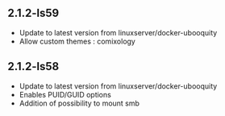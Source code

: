  
## 2.1.2-ls59
- Update to latest version from linuxserver/docker-ubooquity
- Allow custom themes : comixology 
 
## 2.1.2-ls58
- Update to latest version from linuxserver/docker-ubooquity
- Enables PUID/GUID options
- Addition of possibility to mount smb
